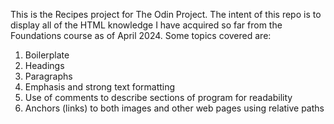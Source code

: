 This is the Recipes project for The Odin Project. The intent of this repo is to display all of the 
HTML knowledge I have acquired so far from the Foundations course as of April 2024. Some topics covered are:
1) Boilerplate
2) Headings
3) Paragraphs
4) Emphasis and strong text formatting
5) Use of comments to describe sections of program for readability
6) Anchors (links) to both images and other web pages using relative paths
